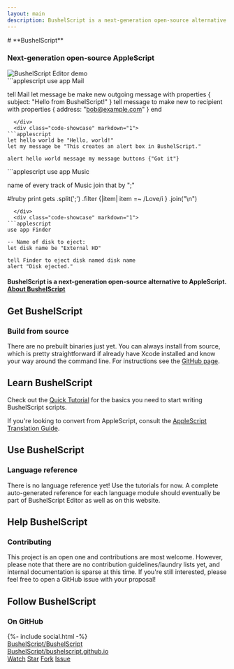 ```yaml
---
layout: main
description: BushelScript is a next-generation open-source alternative to AppleScript.
---
```


<div class="center" id="top" markdown="1">
# **BushelScript**

### Next-generation open&#x2011;source&nbsp;AppleScript

<div class="code-showcase-container" markdown="1">
  <div class="code-showcase" style="display: block;">
    <img src="assets/editor-demo-fullsize.gif" alt="BushelScript Editor demo">
  </div>
  <div class="code-showcase" markdown="1">
```applescript
use app Mail

tell Mail
  let message be make new outgoing message with properties {
    subject: "Hello from BushelScript!"
  }
  tell message to make new to recipient with properties {
    address: "bob@example.com"
  }
end
```
  </div>
  <div class="code-showcase" markdown="1">
```applescript
let hello world be "Hello, world!"
let my message be "This creates an alert box in BushelScript."

alert hello world message my message buttons {"Got it"}
```
  </div>
  <div class="code-showcase" markdown="1">
```applescript
use app Music

name of every track of Music
join that by ";"

#!ruby
  print gets
	  .split(';')
	  .filter {|item| item =~ /Love/i }
    .join("\n")
```
  </div>
  <div class="code-showcase" markdown="1">
```applescript
use app Finder

-- Name of disk to eject:
let disk name be "External HD"

tell Finder to eject disk named disk name 
alert "Disk ejected."
```
  </div>
</div>

<script src="code-showcase.js"></script>

<h4>
  BushelScript is a next-generation open-source alternative to AppleScript.
  <br>
  <a href="about/">About BushelScript</a>
</h4>

</div>

## Get BushelScript

### Build from source

There are no prebuilt binaries just yet. You can always install from source, which is pretty straightforward if already have Xcode installed and know your way around the command line. For instructions see the [GitHub page](https://github.com/BushelScript/BushelScript).

## Learn BushelScript

Check out the [Quick Tutorial](quick-tutorial/) for the basics you need to start writing BushelScript scripts.

If you're looking to convert from AppleScript, consult the [AppleScript Translation Guide](applescript-translation/).

## Use BushelScript

### Language reference

There is no language reference yet! Use the tutorials for now. A complete auto-generated reference for each language module should eventually be part of BushelScript Editor as well as on this website.

## Help BushelScript

### Contributing

This project is an open one and contributions are most welcome. However, please note that there are no contribution guidelines/laundry lists yet, and internal documentation is sparse at this time. If you're still interested, please feel free to open a GitHub issue with your proposal!

## Follow BushelScript

### On GitHub

<div class="gh-box">
  <div class="gh-section gh-section-left">
    {%- include social.html -%}
    <div class="social-item">
      <a href="https://github.com/BushelScript/BushelScript">BushelScript/BushelScript</a>
    </div>
    <div class="social-item">
      <a href="https://github.com/BushelScript/bushelscript.github.io">BushelScript/bushelscript.github.io</a>
    </div>
  </div>

  <div class="gh-section gh-section-right">
    <a class="github-button" href="https://github.com/BushelScript/BushelScript/subscription" data-icon="octicon-eye" data-size="large" data-show-count="true" aria-label="Watch BushelScript/BushelScript on GitHub">Watch</a>
    <a class="github-button" href="https://github.com/BushelScript/BushelScript" data-icon="octicon-star" data-size="large" data-show-count="true" aria-label="Star BushelScript/BushelScript on GitHub">Star</a>
    <a class="github-button" href="https://github.com/BushelScript/BushelScript/fork" data-icon="octicon-repo-forked" data-size="large" aria-label="Fork BushelScript/BushelScript on GitHub">Fork</a>
    <a class="github-button" href="https://github.com/BushelScript/BushelScript/issues" data-icon="octicon-issue-opened" data-size="large" aria-label="Issue BushelScript/BushelScript on GitHub">Issue</a>
  </div>
</div>
